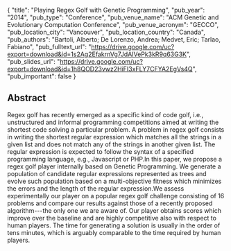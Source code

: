 {
  "title": "Playing Regex Golf with Genetic Programming",
  "pub_year": "2014",
  "pub_type": "Conference",
  "pub_venue_name": "ACM Genetic and Evolutionary Computation Conference",
  "pub_venue_acronym": "GECCO",
  "pub_location_city": "Vancouver",
  "pub_location_country": "Canada",
  "pub_authors": "Bartoli, Alberto; De Lorenzo, Andrea; Medvet, Eric; Tarlao, Fabiano",
  "pub_fulltext_url": "https://drive.google.com/uc?export=download&id=1s2Ag2EfakrnVg7JdAIVePk3kR9q63G3K",
  "pub_slides_url": "https://drive.google.com/uc?export=download&id=1h8QOD23vwz2HiFI3xFLY7CFYA2EgVs4Q",
  "pub_important": false
}

## Abstract
Regex golf has recently emerged as a specific kind of code golf, i.e., unstructured and informal programming competitions aimed at writing the shortest code solving a particular problem. A problem in regex golf consists in writing the shortest regular expression which matches all the strings in a given list and does not match any of the strings in another given list. The regular expression is expected to follow the syntax of a specified programming language, e.g., Javascript or PHP.In this paper, we propose a regex golf player internally based on Genetic Programming. We generate a population of candidate regular expressions represented as trees and evolve such population based on a multi-objective fitness which minimizes the errors and the length of the regular expression.We assess experimentally our player on a popular regex golf challenge consisting of 16 problems and compare our results against those of a recently proposed algorithm---the only one we are aware of. Our player obtains scores which improve over the baseline and are highly competitive also with respect to human players. The time for generating a solution is usually in the order of tens minutes, which is arguably comparable to the time required by human players.
